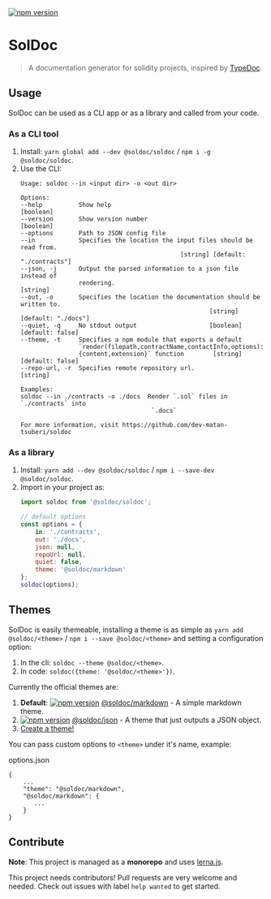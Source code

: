 [![npm version](https://badge.fury.io/js/%40soldoc%2Fsoldoc.svg)](https://badge.fury.io/js/%40soldoc%2Fsoldoc)

# SolDoc

> A documentation generator for solidity projects, inspired by [TypeDoc](http://typedoc.org/).

## Usage

SolDoc can be used as a CLI app or as a library and called from your code.

### As a CLI tool

1. Install: `yarn global add --dev @soldoc/soldoc` / `npm i -g @soldoc/soldoc`.
2. Use the CLI:
    ```
    Usage: soldoc --in <input dir> -o <out dir>

    Options:
    --help          Show help                                            [boolean]
    --version       Show version number                                  [boolean]
    --options       Path to JSON config file
    --in            Specifies the location the input files should be read from.
                                                [string] [default: "./contracts"]
    --json, -j      Output the parsed information to a json file instead of
                    rendering.                                            [string]
    --out, -o       Specifies the location the documentation should be written to.
                                                        [string] [default: "./docs"]
    --quiet, -q     No stdout output                    [boolean] [default: false]
    --theme, -t     Specifies a npm module that exports a default
                    `render(filepath,contractName,contactInfo,options):
                    {content,extension}` function        [string] [default: false]
    --repo-url, -r  Specifies remote repository url.                      [string]

    Examples:
    soldoc --in ./contracts -o ./docs  Render `.sol` files in `./contracts` into
                                        `.docs`

    For more information, visit https://github.com/dev-matan-tsuberi/soldoc
    ```

### As a library

1. Install: `yarn add --dev @soldoc/soldoc` / `npm i --save-dev @soldoc/soldoc`.
2. Import in your project as:
    ```JavaScript
    import soldoc from '@soldoc/soldoc';

    // default options
    const options = {
        in: './contracts',
        out: './docs',
        json: null,
        repoUrl: null,
        quiet: false,
        theme: '@soldoc/markdown'
    };
    soldoc(options);
    ```

## Themes

SolDoc is easily themeable, installing a theme is as simple as `yarn add @soldoc/<theme>` / `npm i --save @soldoc/<theme>` and setting a configuration option:
1. In the cli: `soldoc --theme @soldoc/<theme>`.
2. In code: `soldoc({theme: '@soldoc/<theme>'})`.

Currently the official themes are:
1. **Default**: [![npm version](https://badge.fury.io/js/%40soldoc%2Fmarkdown.svg)](https://badge.fury.io/js/%40soldoc%2Fmarkdown) [@soldoc/markdown](packages/markdown)  - A simple markdown theme.
2. [![npm version](https://badge.fury.io/js/%40soldoc%2Fjson.svg)](https://badge.fury.io/js/%40soldoc%2Fjson) [@soldoc/json](packages/json)  - A theme that just outputs a JSON object.
2. [Create a theme!](docs/create_a_theme.md)

You can pass custom options to `<theme>` under it's name, example:

options.json
```
{
    ...
    "theme": "@soldoc/markdown",
    "@soldoc/markdown": {
       ... 
    }
}
```

## Contribute

**Note**: This project is managed as a **monorepo** and uses [lerna.js](https://lernajs.io/).

This project needs contributors!
Pull requests are very welcome and needed.
Check out issues with label `help wanted` to get started.
